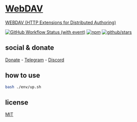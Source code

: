 # [WebDAV](https://pt.wikipedia.org/wiki/WebDAV)

[WEBDAV (HTTP Extensions for Distributed Authoring)](https://www.ietf.org/rfc/rfc2518.txt)

[![GitHub Workflow Status (with event)](https://img.shields.io/github/actions/workflow/status/brtmvdl/webdav/npm-publish.yml?label=GitHub%20Actions&link=https%3A%2F%2Fgithub.com%2Fbrtmvdl%2Fwebdav%2Factions%2Fworkflows%2Fnpm-publish.yml)](https://github.com/brtmvdl/webdav/actions/workflows/npm-publish.yml) [![npm](https://img.shields.io/npm/dw/%40brtmvdl/webdav?label=NPM%20Weekly%20Downloads)](https://www.npmjs.com/package/@brtmvdl/webdav) [![github/stars](https://img.shields.io/github/stars/brtmvdl/webdav?style=social)](https://img.shields.io/github/stars/brtmvdl/webdav?style=social) 

## social & donate

[Donate](https://link.mercadopago.com.br/brtmvdl) - [Telegram](https://t.me/+KRmg5MlqgMk0MTg5) - [Discord](https://discord.gg/auCmnvV2)

## how to use

```sh
bash ./env/up.sh
```

## license

[MIT](./LICENSE)
